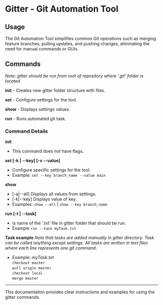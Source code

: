 # Gitter - Git Automation Tool

## Usage
The Git Automation Tool simplifies common Git operations such as merging feature branches, pulling updates, and pushing changes, eliminating the need for manual commands or GUIs.

## Commands

<em>Note: gitter should be run from root of repository where '.git' folder is located</em>

**init** - Creates new gitter folder structure with files.

**set** - Configure settings for the tool.

**show** - Displays settings values.

**run** - Runs automated git task.

### Command Details

**init**
- This command does not have flags.

**set [-k | --key] <key> [-v --value] <value>**
- Configure specific settings for the tool.
- Example: `set --key branch_name --value main`

**show**
- [-a|--all] Displays all values from settings.
- [-k|--key] <key> Displays value of key.
- Examples: `show --all` | `show --key branch_name`

**run [-t | --task] <task>**
- <task> is name of the '.txt' file in gitter folder that should be run.
- Example `run --task myTask.txt`

**Task example**
<em>Note that tasks are added manually in gitter directory.
Task can be called anything except settings.
All tasks are written in text files where each line represents one git command.</em>
- Example: <em>myTask.txt</em><br>
`checkout master`<br>`pull origin master`<br>`checkout local`<br>`merge master`
---

This documentation provides clear instructions and examples for using the gitter commands.

